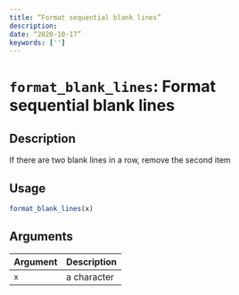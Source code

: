 ```yaml
---
title: “Format sequential blank lines”
description: 
date: “2020-10-17”
keywords: ['']
---
```


# `format_blank_lines`: Format sequential blank lines

## Description

If there are two blank lines in a row, remove the second item

## Usage

```r
format_blank_lines(x)
```

## Arguments

| Argument | Description |
| -------- | ----------- |
| `x` | a character |


